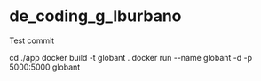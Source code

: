# de_coding_g_lburbano

Test commit

cd ./app
docker build -t globant .
docker run --name globant -d -p 5000:5000 globant